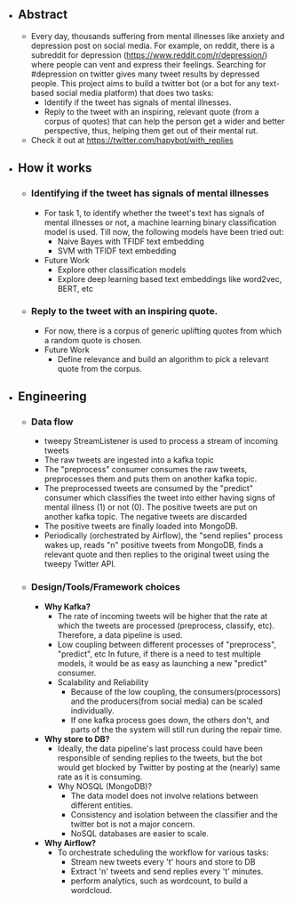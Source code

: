 - ## Abstract
    - Every day, thousands suffering from mental illnesses like anxiety and depression post on social media. For example, on reddit, there is a subreddit for depression (https://www.reddit.com/r/depression/) where people can vent and express their feelings. Searching for #depression on twitter gives many tweet results by depressed people. This project aims to build a twitter bot (or a bot for any text-based social media platform) that does two tasks:
        - Identify if the tweet has signals of mental illnesses.
        - Reply to the tweet with an inspiring, relevant quote (from a corpus of quotes) that can help the person get a wider and better perspective, thus, helping them get out of their mental rut. 
    - Check it out at https://twitter.com/hapybot/with_replies
- ## How it works
    - ### Identifying if the tweet has signals of mental illnesses
        - For task 1, to identify whether the tweet's text has signals of mental illnesses or not, a machine learning binary classification model is used. Till now, the following models have been tried out:
            - Naive Bayes with TFIDF text embedding
            - SVM with TFIDF text embedding
        - Future Work
            - Explore other classification models
            - Explore deep learning based text embeddings like word2vec, BERT, etc
    - ### Reply to the tweet with an inspiring quote.
        - For now, there is a corpus of generic uplifting quotes from which a random quote is chosen.
        - Future Work
            - Define relevance and build an algorithm to pick a relevant quote from the corpus.
- ## Engineering
    - ### Data flow
        
        - tweepy StreamListener is used to process a stream of incoming tweets
        - The raw tweets are ingested into a kafka topic
        - The "preprocess" consumer consumes the raw tweets, preprocesses them and puts them on another kafka topic.
        - The preprocessed tweets are consumed by the "predict" consumer which classifies the tweet into either having signs of mental illness (1) or not (0). The positive tweets are put on another kafka topic. The negative tweets are discarded
        - The positive tweets are finally loaded into MongoDB.
        - Periodically (orchestrated by Airflow), the "send replies" process wakes up, reads "n" positive tweets from MongoDB, finds a relevant quote and then replies to the original tweet using the tweepy Twitter API.
    - ### Design/Tools/Framework choices
        - **Why Kafka?**
            - The rate of incoming tweets will be higher that the rate at which the tweets are processed (preprocess, classify, etc). Therefore, a data pipeline is used.
            - Low coupling between different processes of "preprocess", "predict", etc In future, if there is a need to test multiple models, it would be as easy as launching a new "predict" consumer.
            - Scalability and Reliability
                - Because of the low coupling, the consumers(processors) and the producers(from social media) can be scaled individually. 
                - If one kafka process goes down, the others don't, and parts of the the system will still run during the repair time.
        - **Why store to DB?**
            - Ideally, the data pipeline's last process could have been responsible of sending replies to the tweets, but the bot would get blocked by Twitter by posting at the (nearly) same rate as it is consuming.
            - Why NOSQL (MongoDB)?
                - The data model does not involve relations between different entities.
                - Consistency  and isolation between the classifier and the twitter bot is not a major concern.
                - NoSQL databases are easier to scale.
        - **Why Airflow?**
            - To orchestrate scheduling the workflow for various tasks:
                - Stream new tweets every 't' hours and store to DB
                - Extract 'n' tweets and send replies every 't' minutes.
                - perform analytics, such as wordcount, to build a wordcloud.
